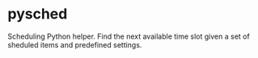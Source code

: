# pysched
Scheduling Python helper. Find the next available time slot given a set of sheduled items and predefined settings.

